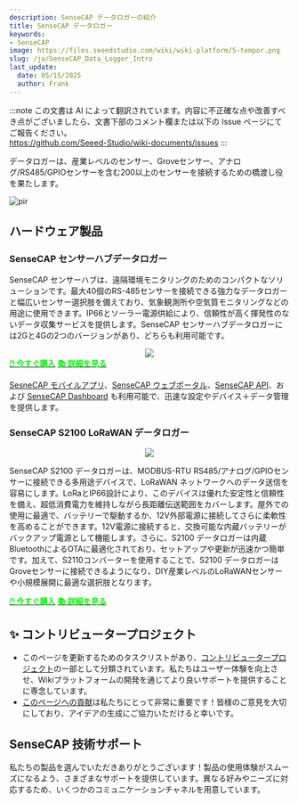 ```yaml
---
description: SenseCAP データロガーの紹介
title: SenseCAP データロガー
keywords:
- SenseCAP
image: https://files.seeedstudio.com/wiki/wiki-platform/S-tempor.png
slug: /ja/SenseCAP_Data_Logger_Intro
last_update:
  date: 05/15/2025
  author: Frank
---
```

:::note
この文書は AI によって翻訳されています。内容に不正確な点や改善すべき点がございましたら、文書下部のコメント欄または以下の Issue ページにてご報告ください。  
https://github.com/Seeed-Studio/wiki-documents/issues
:::

データロガーは、産業レベルのセンサー、Groveセンサー、アナログ/RS485/GPIOセンサーを含む200以上のセンサーを接続するための橋渡し役を果たします。

<p style={{textAlign: 'center'}}><img src="https://sensecap-solution-upload.cdn.seeed.cn/cc/2022/09/8939fbb3c723aea6c946d42bd464ee32-1.png?x-oss-process=image%2Fformat,webp" alt="pir" width={1000} height="auto" /></p>


## ハードウェア製品

### SenseCAP センサーハブデータロガー

SenseCAP センサーハブは、遠隔環境モニタリングのためのコンパクトなソリューションです。最大40個のRS-485センサーを接続できる強力なデータロガーと幅広いセンサー選択肢を備えており、気象観測所や空気質モニタリングなどの用途に使用できます。IP66とソーラー電源供給により、信頼性が高く揮発性のないデータ収集サービスを提供します。SenseCAP センサーハブデータロガーには2Gと4Gの2つのバージョンがあり、どちらも利用可能です。

<div align="center"><img width="{800}" src="https://files.seeedstudio.com/wiki/SenseCAP/introduction/hub.png"/></div>

<div class="get_one_now_container" style={{textAlign: 'center'}}>
    <a class="get_one_now_item" href="https://www.seeedstudio.com/SenseCAP-Sensor-Hub-4G-Data-Logger-with-builtin-battery-p-4852.html" target="_blank" rel="noopener noreferrer"><strong><span><font color={'FFFFFF'} size={"4"}> 🖱️ 今すぐ購入</font></span></strong></a>
    <a class="get_one_now_item" href="https://wiki.seeedstudio.com/ja/Sensor/SenseCAP/SenseCAP_Data_Logger/SenseCAP-Sensor-Hub-Data-Logger/"  target="_blank" rel="noopener noreferrer"><strong><span><font color={'FFFFFF'} size={"4"}> 📚 詳細を見る</font></span></strong></a>
</div>

[SesneCAP モバイルアプリ](https://solution.seeedstudio.com/product/software-cloud-sensecap-app/)、[SenseCAP ウェブポータル](https://solution.seeedstudio.com/product/software-cloud-sensecap-portal/)、[SenseCAP API](https://sensecap-docs.seeed.cc/introduction.html)、および [SenseCAP Dashboard](https://solution.seeedstudio.com/product/software-cloud-sensecap-dashboard/) も利用可能で、迅速な設定やデバイス＋データ管理を提供します。


### SenseCAP S2100 LoRaWAN データロガー

<div align="center"><img width="{800}" src="https://files.seeedstudio.com/wiki/SenseCAP/introduction/log.png"/></div>


SenseCAP S2100 データロガーは、MODBUS-RTU RS485/アナログ/GPIOセンサーに接続できる多用途デバイスで、LoRaWAN ネットワークへのデータ送信を容易にします。LoRaとIP66設計により、このデバイスは優れた安定性と信頼性を備え、超低消費電力を維持しながら長距離伝送範囲をカバーします。屋外での使用に最適で、バッテリーで駆動するか、12V外部電源に接続してさらに柔軟性を高めることができます。12V電源に接続すると、交換可能な内蔵バッテリーがバックアップ電源として機能します。さらに、S2100 データロガーは内蔵BluetoothによるOTAに最適化されており、セットアップや更新が迅速かつ簡単です。加えて、S2110コンバーターを使用することで、S2100 データロガーはGroveセンサーに接続できるようになり、DIY産業レベルのLoRaWANセンサーや小規模展開に最適な選択肢となります。

<div class="get_one_now_container" style={{textAlign: 'center'}}>
    <a class="get_one_now_item" href="https://www.seeedstudio.com/SenseCAP-S2100-LoRaWAN-Data-Logger-p-5361.html" target="_blank" rel="noopener noreferrer"><strong><span><font color={'FFFFFF'} size={"4"}> 🖱️ 今すぐ購入</font></span></strong></a>
    <a class="get_one_now_item" href="https://wiki.seeedstudio.com/ja/Sensor/SenseCAP/SenseCAP_Data_Logger/Data_Logger/"  target="_blank" rel="noopener noreferrer"><strong><span><font color={'FFFFFF'} size={"4"}> 📚 詳細を見る</font></span></strong></a>
</div>


## ✨ コントリビュータープロジェクト

- このページを更新するためのタスクリストがあり、[コントリビュータープロジェクト](https://github.com/orgs/Seeed-Studio/projects/6/views/1?pane=issue&itemId=30957479)の一部として分類されています。私たちはユーザー体験を向上させ、Wikiプラットフォームの開発を通じてより良いサポートを提供することに専念しています。
- [このページへの貢献](https://github.com/orgs/Seeed-Studio/projects/6/views/1?pane=issue&itemId=33961929)は私たちにとって非常に重要です！皆様のご意見を大切にしており、アイデアの生成にご協力いただけると幸いです。

## SenseCAP 技術サポート

私たちの製品を選んでいただきありがとうございます！製品の使用体験がスムーズになるよう、さまざまなサポートを提供しています。異なる好みやニーズに対応するため、いくつかのコミュニケーションチャネルを用意しています。

<div class="button_tech_support_container">
<a href="https://discord.gg/sensecap" class="button_tech_support_sensecap"></a>
<a href="https://support.sensecapmx.com/portal/en/home" class="button_tech_support_sensecap3"></a>
</div>

<div class="button_tech_support_container">
<a href="mailto:support@sensecapmx.com" class="button_tech_support_sensecap2"></a>
<a href="https://github.com/Seeed-Studio/wiki-documents/discussions/69" class="button_discussion"></a>
</div>